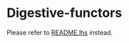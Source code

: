 Digestive-functors
==================

Please refer to
[README.lhs](http://github.com/jaspervdj/digestive-functors/blob/master/README.lhs)
instead.

